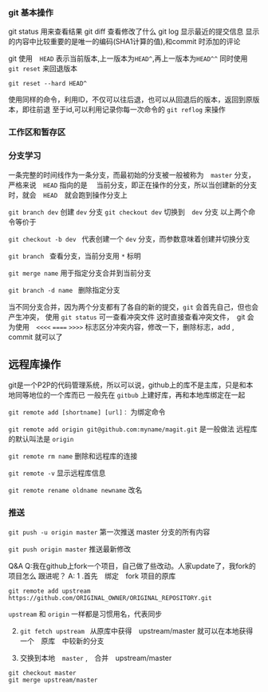 ### git 基本操作 
git status 用来查看结果
git diff 查看修改了什么
git log 显示最近的提交信息
  显示的内容中比较重要的是唯一的编码(SHA1计算的值),和commit 时添加的评论

git 使用　`HEAD` 表示当前版本,上一版本为`HEAD^`,再上一版本为`HEAD^^`
同时使用 `git reset` 来回退版本
```
git reset --hard HEAD^
```
使用同样的命令，利用ID，不仅可以往后退，也可以从回退后的版本，返回到原版本，即往前退
至于id,可以利用记录你每一次命令的 `git reflog` 来操作

### 工作区和暂存区


### 分支学习


一条完整的时间线作为一条分支，而最初始的分支被一般被称为　`master` 分支，　严格来说　`HEAD` 指向的是　
当前分支，即正在操作的分支，所以当创建新的分支时，就会　`HEAD`　就会跑到操作分支上

`git branch dev`  创建 `dev` 分支
`git checkout dev` 切换到　`dev` 分支
以上两个命令等价于　

`git checkout -b dev ` 代表创建一个 `dev` 分支，而参数意味着创建并切换分支

`git branch ` 查看分支，当前分支用 `*` 标明　

`git merge name` 用于指定分支合并到当前分支

`git branch -d name ` 删除指定分支

当不同分支合并，因为两个分支都有了各自的新的提交，`git` 会首先自己，但也会产生冲突，
使用 `git status` 可一查看冲突文件
这时直接查看冲突文件，　git 会为使用　`<<<<` `====` `>>>>` 标志区分冲突内容，修改一下，删除标志，add ,
        commit 就可以了


## 远程库操作

git是一个P2P的代码管理系统，所以可以说，github上的库不是主库，只是和本地同等地位的一个库而已
一般先在 `gitbub` 上建好库，再和本地库绑定在一起

`git remote add [shortname] [url]：` 为绑定命令

`git remote add origin git@github.com:myname/magit.git`  是一般做法 远程库的默认叫法是 `origin` 

`git remote rm name` 删除和远程库的连接

`git remote -v`   显示远程库信息

`git remote rename oldname newname` 改名

### 推送
`git push -u origin master`  第一次推送 master 分支的所有内容

`git push origin master` 推送最新修改


Q&A 
Q:我在github上fork一个项目，自己做了些改动。人家update了，我fork的项目怎么
跟进呢？
A:
1 .首先　绑定　fork 项目的原库
```
git remote add upstream https://github.com/ORIGINAL_OWNER/ORIGINAL_REPOSITORY.git
```
`upstream` 和 `origin`  一样都是习惯用名，代表同步

2. `git fetch upstream ` 从原库中获得　upstream/master 
就可以在本地获得一个　原库　中较新的分支

3. 交换到本地　`master` ,　合并　upstream/master 
```
git checkout master
git merge upstream/master
```

